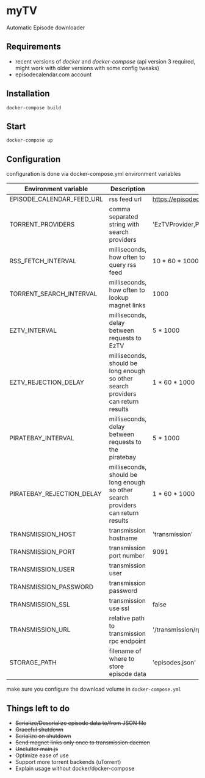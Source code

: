 # myTV
Automatic Episode downloader

## Requirements
- recent versions of _docker_ and _docker-compose_ (api version 3 required, might work with older versions with some config tweaks)
- episodecalendar.com account

## Installation
```
docker-compose build
```
## Start
```
docker-compose up
```
## Configuration
configuration is done via docker-compose.yml environment variables

| Environment variable      | Description                       | Default value              |
| ------------------------- | --------------------------------- | -------------------------- |
|EPISODE_CALENDAR_FEED_URL | rss feed url | https://episodecalendar.com/de/rss_feed/matthias.loeffel@gmail.com |
|TORRENT_PROVIDERS | comma separated string with search providers | 'EzTVProvider,PirateBayProvider' |
|RSS_FETCH_INTERVAL | milliseconds, how often to query rss feed | 10 * 60 * 1000 |
|TORRENT_SEARCH_INTERVAL | milliseconds, how often to lookup magnet links | 1000 |
|EZTV_INTERVAL | milliseconds, delay between requests to EzTV | 5 * 1000 |
|EZTV_REJECTION_DELAY | milliseconds, should be long enough so other search providers can return results | 1 * 60 * 1000 |
|PIRATEBAY_INTERVAL | milliseconds, delay between requests to the piratebay | 5 * 1000 |
|PIRATEBAY_REJECTION_DELAY | milliseconds, should be long enough so other search providers can return results | 1 * 60 * 1000 |
|TRANSMISSION_HOST | transmission hostname | 'transmission' |
|TRANSMISSION_PORT | transmission port number | 9091 |
|TRANSMISSION_USER | transmission user | |
|TRANSMISSION_PASSWORD | transmission password | |
|TRANSMISSION_SSL | transmission use ssl | false |
|TRANSMISSION_URL | relative path to transmission rpc endpoint | '/transmission/rpc' |
|STORAGE_PATH | filename of where to store episode data | 'episodes.json' |

make sure you configure the download volume in ```docker-compose.yml```

## Things left to do
- ~~Serialize/Deserialize episode data to/from JSON file~~
- ~~Graceful shutdown~~
- ~~Serialize on shutdown~~
- ~~Send magnet links only once to transmission daemon~~
- ~~Unclutter main.js~~
- Optimize ease of use
- Support more torrent backends (uTorrent)
- Explain usage without docker/docker-compose
